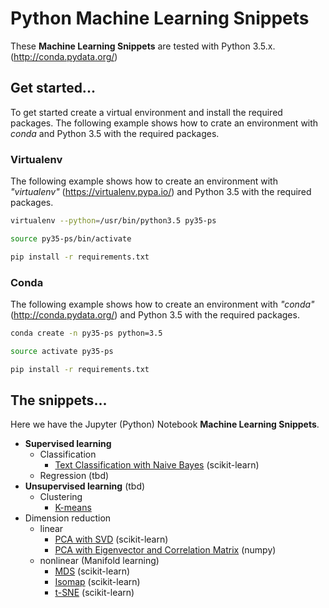# Python Machine Learning Snippets
These __Machine Learning Snippets__ are tested with Python 3.5.x. (http://conda.pydata.org/)

## Get started...
To get started create a virtual environment and install the required packages. 
The following example shows how to crate an environment with _conda_ and Python 3.5 with
the required packages.


### Virtualenv
The following example shows how to create an environment with 
_"virtualenv"_ (https://virtualenv.pypa.io/)
and Python 3.5 with the required packages.

```bash
virtualenv --python=/usr/bin/python3.5 py35-ps

source py35-ps/bin/activate

pip install -r requirements.txt
``` 

### Conda
The following example shows how to create an environment with _"conda"_ 
(http://conda.pydata.org/) and Python 3.5 with
the required packages.

```bash
conda create -n py35-ps python=3.5

source activate py35-ps

pip install -r requirements.txt
``` 


## The snippets...
Here we have the Jupyter (Python) Notebook __Machine Learning Snippets__.

- __Supervised learning__
    - Classification
        - [Text Classification with Naive Bayes](supervised/text_classification) (scikit-learn)
    - Regression (tbd)
- __Unsupervised learning__ (tbd)
    - Clustering
        - [K-means](unsupervised/clustering/kmeans/clustering_kmeans.ipynb)
- Dimension reduction
    - linear
        - [PCA with SVD](unsupervised/dimensionality_reduction/pca/dimensionality_reduction_pca.ipynb) (scikit-learn)
        - [PCA with Eigenvector and Correlation Matrix](unsupervised/dimensionality_reduction/eigen/dimensionality_reduction_eigen.ipynb) (numpy)
    - nonlinear (Manifold learning)
        - [MDS](unsupervised/dimensionality_reduction/mds/dimensionality_reduction_mds.ipynb) (scikit-learn)
        - [Isomap](unsupervised/dimensionality_reduction/isomap/dimensionality_reduction_isomap.ipynb) (scikit-learn)
        - [t-SNE](unsupervised/dimensionality_reduction/tsne/dimensionality_reduction_tsne.ipynb) (scikit-learn)